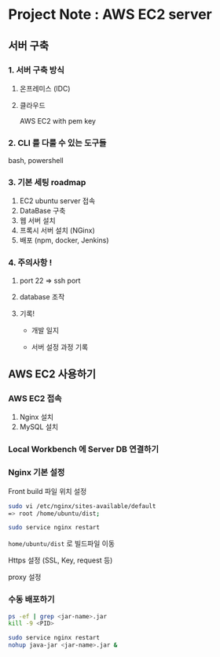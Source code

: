 # Project Note : AWS EC2 server



## 서버 구축 

### 1. 서버 구축 방식

1. 온프레미스 (IDC) 

2. 클라우드 

   AWS EC2 with pem key 



### 2. CLI 를 다룰 수 있는 도구들 

bash, powershell



### 3. 기본 세팅 roadmap

1. EC2 ubuntu server 접속
2. DataBase 구축
3. 웹 서버 설치
4. 프록시 서버 설치 (NGinx)
5. 배포 (npm, docker, Jenkins) 



### 4. 주의사항 !

1. port 22 => ssh port 

2. database 조작 

3. 기록! 

   - 개발 일지 

   - 서버 설정 과정 기록 



## AWS EC2 사용하기 

### AWS EC2 접속

1. Nginx 설치 
2. MySQL 설치 

### Local Workbench 에 Server DB 연결하기 

### Nginx 기본 설정

Front build 파일 위치 설정

```bash
sudo vi /etc/nginx/sites-available/default
=> root /home/ubuntu/dist;

sudo service nginx restart
```

`home/ubuntu/dist` 로 빌드파일 이동 



Https 설정 (SSL, Key, request 등)

proxy 설정

### 수동 배포하기 

```bash
ps -ef | grep <jar-name>.jar 
kill -9 <PID>

sudo service nginx restart
nohup java-jar <jar-name>.jar &
```









